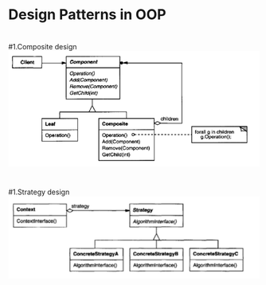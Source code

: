 # Design Patterns in OOP
#
#
#1.Composite design
![](images/composite.png)

#
#1.Strategy design
![](images/strategy.png)
